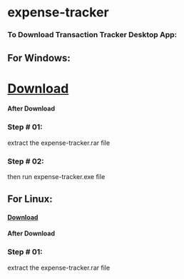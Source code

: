 # expense-tracker

### To Download Transaction Tracker Desktop App:
## For Windows:
# [Download](https://drive.google.com/file/d/1dv-GJDZLjfy4xcPaCBpHiTFl7DCsukTO/view?usp=sharing)	


#### After Download
### Step # 01:	
extract the expense-tracker.rar file
### Step # 02:
then run expense-tracker.exe file

## For Linux:	
#### [Download](https://drive.google.com/file/d/1vwYbDozYFumzH9u9W86q1YDmwqa75GlR/view?usp=sharing)
#### After Download 
### Step # 01:	
extract the expense-tracker.rar file	 

